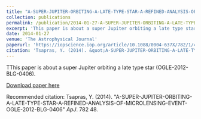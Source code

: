 ```yaml
---
title: "A-SUPER-JUPITER-ORBITING-A-LATE-TYPE-STAR-A-REFINED-ANALYSIS-OF-MICROLENSING-EVENT-OGLE-2012-BLG-0406"
collection: publications
permalink: /publication/2014-01-27-A-SUPER-JUPITER-ORBITING-A-LATE-TYPE-STAR-A-REFINED-ANALYSIS-OF-MICROLENSING-EVENT-OGLE-2012-BLG-0406
excerpt: 'This paper is about a super Jupiter orbiting a late type star (OGLE-2012-BLG-0406).'
date: 2014-01-27
venue: 'The Astrophysical Journal'
paperurl: 'https://iopscience.iop.org/article/10.1088/0004-637X/782/1/48'
citation: 'Tsapras, Y. (2014). &quot;A-SUPER-JUPITER-ORBITING-A-LATE-TYPE-STAR-A-REFINED-ANALYSIS-OF-MICROLENSING-EVENT-OGLE-2012-BLG-0406.&quot; <i>ApJ</i>. 782 48.'
---
```

TThis paper is about a super Jupiter orbiting a late type star (OGLE-2012-BLG-0406).

[Download paper here](https://iopscience.iop.org/article/10.1088/0004-637X/782/1/48)

Recommended citation: Tsapras, Y. (2014). "A-SUPER-JUPITER-ORBITING-A-LATE-TYPE-STAR-A-REFINED-ANALYSIS-OF-MICROLENSING-EVENT-OGLE-2012-BLG-0406" <i>ApJ</i>. 782 48.
